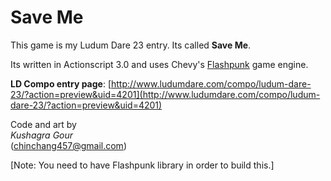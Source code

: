 Save Me
====

This game is my Ludum Dare 23 entry. Its called **Save Me**.

Its written in Actionscript 3.0 and uses Chevy's [Flashpunk](http://flashpunk.net/) game engine.


**LD Compo entry page**: [http://www.ludumdare.com/compo/ludum-dare-23/?action=preview&uid=4201](http://www.ludumdare.com/compo/ludum-dare-23/?action=preview&uid=4201)


Code and art by  
*Kushagra Gour*  
(chinchang457@gmail.com)

[Note: You need to have Flashpunk library in order to build this.]
